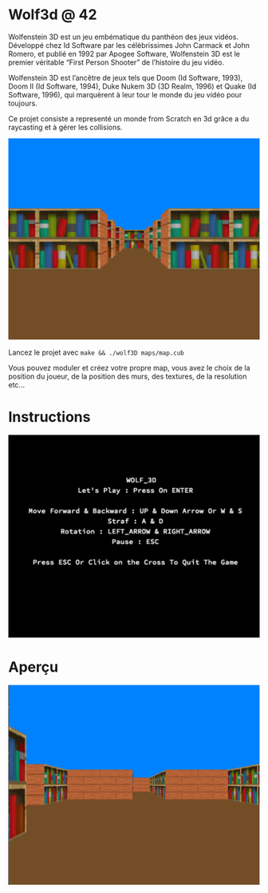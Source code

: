 # Wolf3d @ 42

Wolfenstein 3D est un jeu embématique du panthéon des jeux vidéos. Développé
chez Id Software par les célèbrissimes John Carmack et John Romero, et publié en 1992
par Apogee Software, Wolfenstein 3D est le premier véritable “First Person Shooter”
de l’histoire du jeu vidéo.

Wolfenstein 3D est l’ancêtre de jeux tels que Doom (Id Software, 1993), Doom II
(Id Software, 1994), Duke Nukem 3D (3D Realm, 1996) et Quake (Id Software, 1996),
qui marquèrent à leur tour le monde du jeu vidéo pour toujours.

Ce projet consiste a representé un monde from Scratch en 3d grâce a du raycasting et à gérer les collisions.

![couloir](https://github.com/ibouabda/wolf3d/blob/master/pics/couloir.png)

Lancez le projet avec `make && ./wolf3D maps/map.cub`

Vous pouvez moduler et créez votre propre map, vous avez le choix de la position du joueur, de la position des murs, des textures, de la resolution etc...

# Instructions

![instruction](https://github.com/ibouabda/wolf3d/blob/master/pics/instruction.png)

# Aperçu

![vue](https://github.com/ibouabda/wolf3d/blob/master/pics/vue.png)
